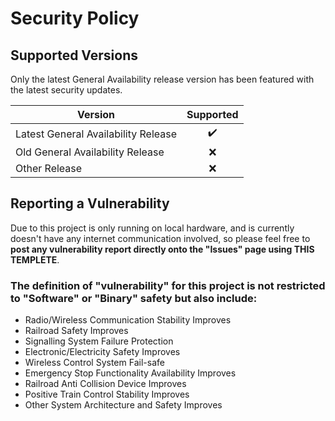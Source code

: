 # Security Policy


## Supported Versions

Only the latest General Availability release version has been featured with the latest security updates.

| Version                             | Supported          |
| ----------------------------------- | :----------------: |
| Latest General Availability Release | :heavy_check_mark: |
| Old General Availability Release    | :x:                |
| Other Release                       | :x:                |

## Reporting a Vulnerability

Due to this project is only running on local hardware, and is currently doesn't have any internet communication involved, so please feel free to **post any vulnerability report directly onto the "Issues" page using THIS TEMPLETE**.

### The  definition of "vulnerability" for this project is not restricted to "Software" or "Binary" safety but also include:

* Radio/Wireless Communication Stability Improves  
* Railroad Safety Improves  
* Signalling System Failure Protection  
* Electronic/Electricity Safety Improves  
* Wireless Control System Fail-safe  
* Emergency Stop Functionality Availability Improves  
* Railroad Anti Collision Device Improves  
* Positive Train Control Stability Improves  
* Other System Architecture and Safety Improves  
&nbsp;
